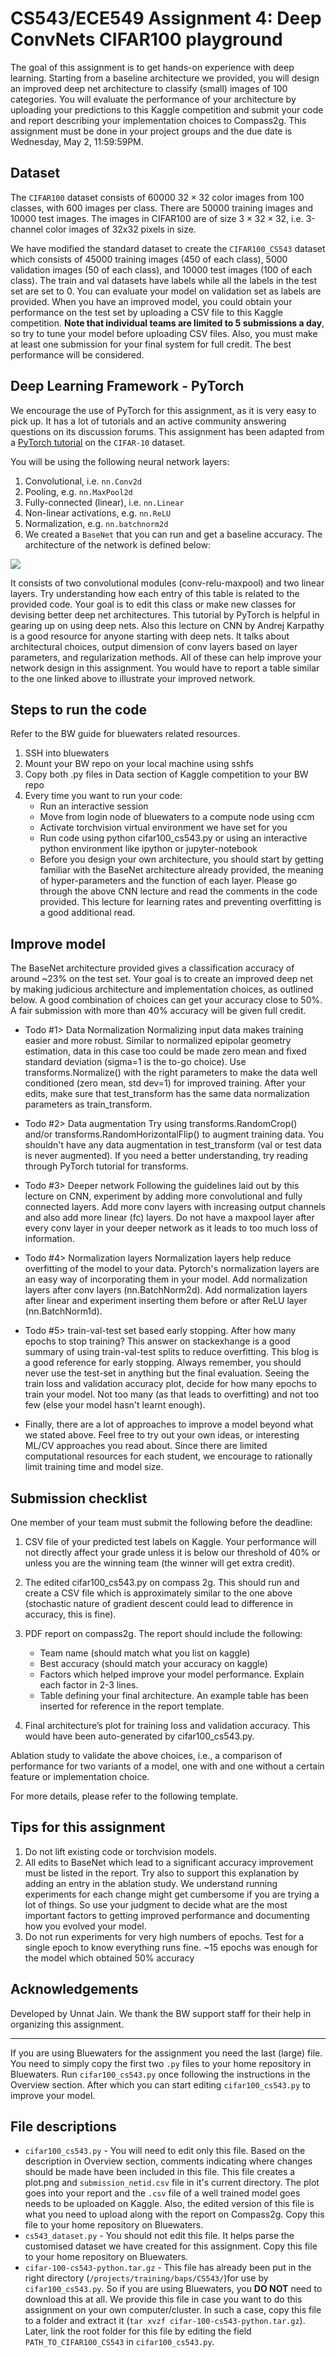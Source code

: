 # CS543/ECE549 Assignment 4: Deep ConvNets CIFAR100 playground

The goal of this assignment is to get hands-on experience with deep learning. Starting from a baseline architecture we provided, you will design an improved deep net architecture to classify (small) images of 100 categories. You will evaluate the performance of your architecture by uploading your predictions to this Kaggle competition and submit your code and report describing your implementation choices to Compass2g. This assignment must be done in your project groups and the due date is Wednesday, May 2, 11:59:59PM.

## Dataset
The `CIFAR100` dataset consists of $60000$ $32 \times 32$ color images from 100 classes, with 600 images per class. There are 50000 training images and 10000 test images. The images in CIFAR100 are of size $3 \times 32 \times 32$, i.e. 3-channel color images of 32x32 pixels in size.

We have modified the standard dataset to create the `CIFAR100_CS543` dataset which consists of 45000 training images (450 of each class), 5000 validation images (50 of each class), and 10000 test images (100 of each class). The train and val datasets have labels while all the labels in the test set are set to 0. You can evaluate your model on validation set as labels are provided. When you have an improved model, you could obtain your performance on the test set by uploading a CSV file to this Kaggle competition. **Note that individual teams are limited to 5 submissions a day**, so try to tune your model before uploading CSV files. Also, you must make at least one submission for your final system for full credit. The best performance will be considered.

## Deep Learning Framework - PyTorch
We encourage the use of PyTorch for this assignment, as it is very easy to pick up. It has a lot of tutorials and an active community answering questions on its discussion forums. This assignment has been adapted from a [PyTorch tutorial](http://pytorch.org/tutorials/beginner/blitz/cifar10_tutorial.html) on the `CIFAR-10` dataset.

You will be using the following neural network layers:
1. Convolutional, i.e. `nn.Conv2d`
1. Pooling, e.g. `nn.MaxPool2d`
1. Fully-connected (linear), i.e. `nn.Linear`
1. Non-linear activations, e.g. `nn.ReLU`
1. Normalization, e.g. `nn.batchnorm2d`
1. We created a `BaseNet` that you can run and get a baseline accuracy. The architecture of the network is defined below: 

![](https://unnat.github.io/files/basenet_arch.png)

It consists of two convolutional modules (conv-relu-maxpool) and two linear layers. Try understanding how each entry of this table is related to the provided code. Your goal is to edit this class or make new classes for devising better deep net architectures. This tutorial by PyTorch is helpful in gearing up on using deep nets. Also this lecture on CNN by Andrej Karpathy is a good resource for anyone starting with deep nets. It talks about architectural choices, output dimension of conv layers based on layer parameters, and regularization methods. All of these can help improve your network design in this assignment. You would have to report a table similar to the one linked above to illustrate your improved network.

## Steps to run the code
Refer to the BW guide for bluewaters related resources.

1. SSH into bluewaters
1. Mount your BW repo on your local machine using sshfs
1. Copy both .py files in Data section of Kaggle competition to your BW repo
1. Every time you want to run your code:
	* Run an interactive session
	* Move from login node of bluewaters to a compute node using ccm
	* Activate torchvision virtual environment we have set for you
	* Run code using python cifar100_cs543.py or using an interactive python environment like ipython or jupyter-notebook
	* Before you design your own architecture, you should start by getting familiar with the BaseNet architecture already provided, the meaning of hyper-parameters and the function of each layer. Please go through the above CNN lecture and read the comments in the code provided. This lecture for learning rates and preventing overfitting is a good additional read.

## Improve model
The BaseNet architecture provided gives a classification accuracy of around ~23% on the test set. Your goal is to create an improved deep net by making judicious architecture and implementation choices, as outlined below. A good combination of choices can get your accuracy close to 50%. A fair submission with more than 40% accuracy will be given full credit.

* Todo #1> Data Normalization Normalizing input data makes training easier and more robust. Similar to normalized epipolar geometry estimation, data in this case too could be made zero mean and fixed standard deviation (sigma=1 is the to-go choice). Use transforms.Normalize() with the right parameters to make the data well conditioned (zero mean, std dev=1) for improved training. After your edits, make sure that test_transform has the same data normalization parameters as train_transform.

* Todo #2> Data augmentation Try using transforms.RandomCrop() and/or transforms.RandomHorizontalFlip() to augment training data. You shouldn't have any data augmentation in test_transform (val or test data is never augmented). If you need a better understanding, try reading through PyTorch tutorial for transforms.

* Todo #3> Deeper network Following the guidelines laid out by this lecture on CNN, experiment by adding more convolutional and fully connected layers. Add more conv layers with increasing output channels and also add more linear (fc) layers. Do not have a maxpool layer after every conv layer in your deeper network as it leads to too much loss of information.

* Todo #4> Normalization layers Normalization layers help reduce overfitting of the model to your data. Pytorch's normalization layers are an easy way of incorporating them in your model. Add normalization layers after conv layers (nn.BatchNorm2d). Add normalization layers after linear and experiment inserting them before or after ReLU layer (nn.BatchNorm1d).

* Todo #5> train-val-test set based early stopping. After how many epochs to stop training? This answer on stackexhange is a good summary of using train-val-test splits to reduce overfitting. This blog is a good reference for early stopping. Always remember, you should never use the test-set in anything but the final evaluation. Seeing the train loss and validation accuracy plot, decide for how many epochs to train your model. Not too many (as that leads to overfitting) and not too few (else your model hasn't learnt enough).

* Finally, there are a lot of approaches to improve a model beyond what we stated above. Feel free to try out your own ideas, or interesting ML/CV approaches you read about. Since there are limited computational resources for each student, we encourage to rationally limit training time and model size.

## Submission checklist
One member of your team must submit the following before the deadline:

1. CSV file of your predicted test labels on Kaggle. Your performance will not directly affect your grade unless it is below our threshold of 40% or unless you are the winning team (the winner will get extra credit).

2. The edited cifar100_cs543.py on compass 2g. This should run and create a CSV file which is approximately similar to the one above (stochastic nature of gradient descent could lead to difference in accuracy, this is fine).

3. PDF report on compass2g. The report should include the following:
	* Team name (should match what you list on kaggle)
	* Best accuracy (should match your accuracy on kaggle)
	* Factors which helped improve your model performance. Explain each factor in 2-3 lines.
	* Table defining your final architecture. An example table has been inserted for reference in the report template.

4. Final architecture’s plot for training loss and validation accuracy. This would have been auto-generated by cifar100_cs543.py.

Ablation study to validate the above choices, i.e., a comparison of performance for two variants of a model, one with and one without a certain feature or implementation choice.

For more details, please refer to the following template.

## Tips for this assignment
1. Do not lift existing code or torchvision models.
1. All edits to BaseNet which lead to a significant accuracy improvement must be listed in the report. Try also to support this explanation by adding an entry in the ablation study. We understand running experiments for each change might get cumbersome if you are trying a lot of things. So use your judgment to decide what are the most important factors to getting improved performance and documenting how you evolved your model.
1. Do not run experiments for very high numbers of epochs. Test for a single epoch to know everything runs fine. ~15 epochs was enough for the model which obtained 50% accuracy

## Acknowledgements
Developed by Unnat Jain. We thank the BW support staff for their help in organizing this assignment.


* * *

If you are using Bluewaters for the assignment you need the last (large) file. You need to simply copy the first two `.py` files to your home repository in Bluewaters. Run `cifar100_cs543.py` once following the instructions in the Overview section. After which you can start editing `cifar100_cs543.py` to improve your model.

## File descriptions
* `cifar100_cs543.py` - You will need to edit only this file. Based on the description in Overview section, comments indicating where changes should be made have been included in this file. This file creates a plot.png and `submission_netid.csv` file in it's current directory. The plot goes into your report and the `.csv` file of a well trained model goes needs to be uploaded on Kaggle. Also, the edited version of this file is what you need to upload along with the report on Compass2g. Copy this file to your home repository on Bluewaters.
* `cs543_dataset.py` - You should not edit this file. It helps parse the customised dataset we have created for this assignment. Copy this file to your home repository on Bluewaters.
* `cifar-100-cs543-python.tar.gz` - This file has already been put in the right directory (`/projects/training/baps/CS543/`)for use by `cifar100_cs543.py`. So if you are using Bluewaters, you **DO NOT** need to download this at all. We provide this file in case you want to do this assignment on your own computer/cluster. In such a case, copy this file to a folder and extract it (`tar xvzf cifar-100-cs543-python.tar.gz`). Later, link the root folder for this file by editing the field `PATH_TO_CIFAR100_CS543` in `cifar100_cs543.py`.



